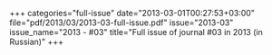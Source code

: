 +++
categories="full-issue"
date="2013-03-01T00:27:53+03:00"
file="pdf/2013/03/2013-03-full-issue.pdf"
issue="2013-03"
issue_name="2013 - #03"
title="Full issue of journal #03 in 2013 (in Russian)"
+++